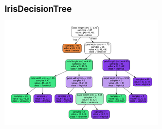 # IrisDecisionTree

![alt text](https://github.com/sukreshmanda/IrisDecisionTree/blob/master/image.png)
